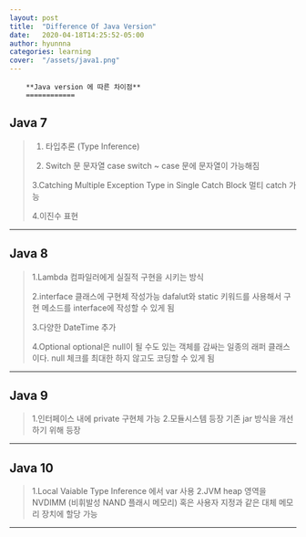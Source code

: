 ```yaml
---
layout: post
title:  "Difference Of Java Version"
date:   2020-04-18T14:25:52-05:00
author: hyunnna
categories: learning
cover:  "/assets/java1.png"
---
```


		**Java version 에 따른 차이점**
		============


**Java 7**
--------

>1. 타입추론 (Type Inference)
>
>2. Switch 문 문자열 case
  switch ~ case 문에 문자열이 가능해짐
>
>3.Catching Multiple Exception Type in Single Catch Block
  멀티 catch 가능
>
>4.이진수 표현


***

**Java 8**
--------
>1.Lambda
>  컴파일러에게 실질적 구현을 시키는 방식
>
>2.interface 클래스에 구현체 작성가능
>  dafalut와 static 키워드를 사용해서 구현 메소드를 interface에 작성할 수 있게 됨
>
>3.다양한 DateTime 추가
>
>4.Optional
> optional은 null이 될 수도 있는 객체를 감싸는 일종의 래퍼 클래스이다.
>   null 체크를 최대한 하지 않고도 코딩할 수 있게 됨

***

**Java 9**
--------
>1.인터페이스 내에 private 구현체 가능
>2.모듈시스템 등장
>  기존 jar 방식을 개선하기 위해 등장

***

**Java 10**
---------
>1.Local Vaiable Type Inference 에서 var 사용
>2.JVM heap 영역을 NVDIMM (비휘발성 NAND 플래시 메모리) 혹은 사용자 지정과 같은 대체 메모리 장치에 할당 가능
---------